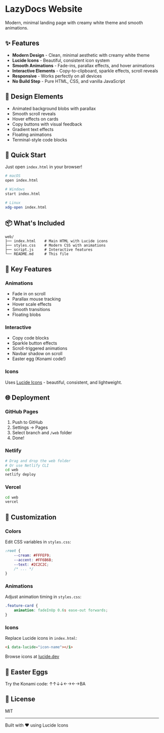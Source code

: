 # LazyDocs Website

Modern, minimal landing page with creamy white theme and smooth animations.

## ✨ Features

- **Modern Design** - Clean, minimal aesthetic with creamy white theme
- **Lucide Icons** - Beautiful, consistent icon system
- **Smooth Animations** - Fade-ins, parallax effects, and hover animations
- **Interactive Elements** - Copy-to-clipboard, sparkle effects, scroll reveals
- **Responsive** - Works perfectly on all devices
- **No Build Step** - Pure HTML, CSS, and vanilla JavaScript

## 🎨 Design Elements

- Animated background blobs with parallax
- Smooth scroll reveals
- Hover effects on cards
- Copy buttons with visual feedback
- Gradient text effects
- Floating animations
- Terminal-style code blocks

## 🚀 Quick Start

Just open `index.html` in your browser!

```bash
# macOS
open index.html

# Windows
start index.html

# Linux
xdg-open index.html
```

## 📦 What's Included

```
web/
├── index.html    # Main HTML with Lucide icons
├── styles.css    # Modern CSS with animations
├── script.js     # Interactive features
└── README.md     # This file
```

## 🎯 Key Features

### Animations
- Fade in on scroll
- Parallax mouse tracking
- Hover scale effects
- Smooth transitions
- Floating blobs

### Interactive
- Copy code blocks
- Sparkle button effects
- Scroll-triggered animations
- Navbar shadow on scroll
- Easter egg (Konami code!)

### Icons
Uses [Lucide Icons](https://lucide.dev/) - beautiful, consistent, and lightweight.

## 🌐 Deployment

### GitHub Pages

1. Push to GitHub
2. Settings → Pages
3. Select branch and `/web` folder
4. Done!

### Netlify

```bash
# Drag and drop the web folder
# Or use Netlify CLI
cd web
netlify deploy
```

### Vercel

```bash
cd web
vercel
```

## 🎨 Customization

### Colors

Edit CSS variables in `styles.css`:

```css
:root {
    --cream: #FFFEF9;
    --accent: #FF6B6B;
    --text: #2C2C2C;
    /* ... */
}
```

### Animations

Adjust animation timing in `styles.css`:

```css
.feature-card {
    animation: fadeInUp 0.6s ease-out forwards;
}
```

### Icons

Replace Lucide icons in `index.html`:

```html
<i data-lucide="icon-name"></i>
```

Browse icons at [lucide.dev](https://lucide.dev/)

## 🐛 Easter Eggs

Try the Konami code: ↑↑↓↓←→←→BA

## 📄 License

MIT

---

Built with ❤️ using Lucide Icons
